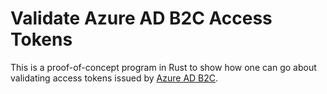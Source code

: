 # Validate Azure AD B2C Access Tokens

This is a proof-of-concept program in Rust to show how one can go about
validating access tokens issued by [Azure AD
B2C](https://docs.microsoft.com/en-us/azure/active-directory-b2c/overview).
